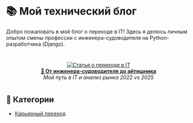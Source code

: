# 📚 Мой технический блог

Добро пожаловать в мой блог о переходе в IT! Здесь я делюсь личным опытом смены профессии с инженера-судоводителя на Python-разработчика (Django).

<div align="center" style="margin: 40px 0;">

[![Статья о переходе в IT](https://images.unsplash.com/photo-1454165804606-c3d57bc86b40?w=400)](first-article.md)  
**[🚢 От инженера-судоводителя до айтишника](first-article.md)**  
*Мой путь в IT и анализ рынка 2022 vs 2025*

</div>

## 📌 Категории
- [Карьерный переход](first-article)
